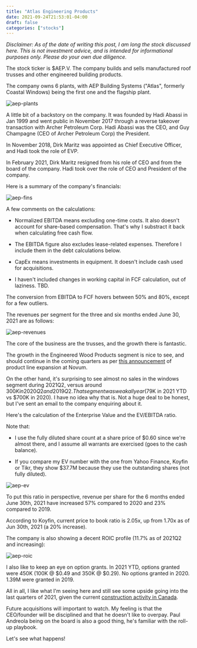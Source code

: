 ```yaml
---
title: "Atlas Engineering Products"
date: 2021-09-24T21:53:01-04:00
draft: false
categories: ["stocks"]
---
```


_Disclaimer: As of the date of writing this post, I am long the stock discussed here. This is not investment advice, and is intended for informational purposes only. Please do your own due diligence._

The stock ticker is $AEP.V. The company builds and sells manufactured roof trusses and other engineered building products. 

The company owns 6 plants, with AEP Building Systems ("Atlas", formerly Coastal Windows) being the first one and the flagship plant.

![aep-plants](/images/aep-plants.png)

A little bit of a backstory on the company. It was founded by Hadi Abassi in Jan 1999 and went public in November 2017 through a reverse takeover transaction with Archer Petroleum Corp.  Hadi Abassi was the CEO, and Guy Champagne (CEO of Archer Petroleum Corp) the President. 

In November 2018, Dirk Maritz was appointed as Chief Executive Officer, and Hadi took the role of EVP.

In February 2021, Dirk Maritz resigned from his role of CEO and from the board of the company. Hadi took over the role of CEO and President of the company.

Here is a summary of the company's financials:

![aep-fins](/images/aep-fins.png)

A few comments on the calculations:

- Normalized EBITDA means excluding one-time costs. It also doesn't account for share-based compensation. That's why I substract it back when calculating free cash flow.

- The EBITDA figure also excludes lease-related expenses. Therefore I include them in the debt calculations below.

- CapEx means investments in equipment. It doesn't include cash used for acquisitions.

- I haven't included changes in working capital in FCF calculation, out of laziness. TBD.

The conversion from EBITDA to FCF hovers between 50% and 80%, except for a few outliers.

The revenues per segment for the three and six months ended June 30, 2021 are as follows:

![aep-revenues](/images/aep-revenues.png)

The core of the business are the trusses, and the growth there is fantastic. 

The growth in the Engineered Wood Products segment is nice to see, and should continue in the coming quarters as per [this announcement](https://www.newswire.ca/news-releases/atlas-engineered-products-announces-product-line-expansion-at-novum-building-components-875537316.html) of product line expansion at Novum. 

On the other hand, it's surprising to see almost no sales in the windows segment during 2021Q2, versus around $300K in 2020Q2 and 2019Q2. That segment was weak all year ($79K in 2021 YTD vs $700K in 2020). I have no idea why that is. Not a huge deal to be honest, but I've sent an email to the company enquiring about it.

Here's the calculation of the Enterprise Value and the EV/EBITDA ratio. 

Note that:

- I use the fully diluted share count at a share price of $0.60 since we're almost there, and I assume all warrants are exercised (goes to the cash balance).

- If you compare my EV number with the one from Yahoo Finance, Koyfin or Tikr, they show $37.7M because they use the outstanding shares (not fully diluted).

![aep-ev](/images/aep-ev.png)

To put this ratio in perspective, revenue per share for the 6 months ended June 30th, 2021 have increased 57% compared to 2020 and 23% compared to 2019.

According to Koyfin, current price to book ratio is 2.05x, up from 1.70x as of Jun 30th, 2021 (a 20% increase). 

The company is also showing a decent ROIC profile (11.7% as of 2021Q2 and increasing):

![aep-roic](/images/aep-roic.png)

I also like to keep an eye on option grants. In 2021 YTD, options granted were 450K (100K @ $0.49 and 350K @ $0.29). No options granted in 2020. 1.39M were granted in 2019.

All in all, I like what I'm seeing here and still see some upside going into the last quarters of 2021, given the current [construction activity in Canada](https://thoughtleadership.rbc.com/home-builders-are-tackling-canadas-housing-supply-shortage/?utm_medium=email&utm_source=salesforce&utm_campaign=Housing).

Future acquisitions will important to watch. My feeling is that the CEO/founder will be disciplined and that he doesn't like to overpay. Paul Andreola being on the board is also a good thing, he's familiar with the roll-up playbook. 

Let's see what happens!